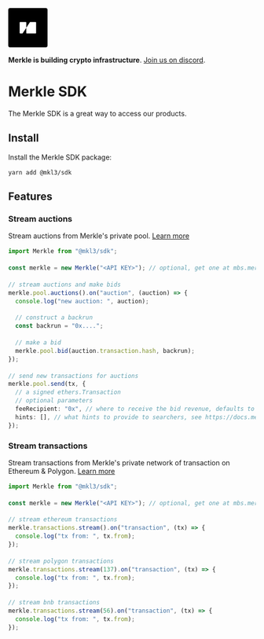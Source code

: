 <img src="public/merkle-large.png" width="80" height="80" style="border-radius: 4px"/>

**Merkle is building crypto infrastructure**. [Join us on discord](https://discord.gg/Q9Dc7jVX6c).

# Merkle SDK

The Merkle SDK is a great way to access our products.

## Install

Install the Merkle SDK package:

```
yarn add @mkl3/sdk
```

## Features

### Stream auctions

Stream auctions from Merkle's private pool. [Learn more](https://docs.merkle.io/private-pool/what-is-merkle-private-pool)

```typescript
import Merkle from "@mkl3/sdk";

const merkle = new Merkle("<API KEY>"); // optional, get one at mbs.merkle.io

// stream auctions and make bids
merkle.pool.auctions().on("auction", (auction) => {
  console.log("new auction: ", auction);

  // construct a backrun
  const backrun = "0x....";

  // make a bid
  merkle.pool.bid(auction.transaction.hash, backrun);
});

// send new transactions for auctions
merkle.pool.send(tx, {
  // a signed ethers.Transaction
  // optional parameters
  feeRecipient: "0x", // where to receive the bid revenue, defaults to the tx.from
  hints: [], // what hints to provide to searchers, see https://docs.merkle.io/private-pool/privacy
});
```

### Stream transactions

Stream transactions from Merkle's private network of transaction on Ethereum & Polygon. [Learn more](https://docs.merkle.io/transaction-stream/what-is-merkle-transaction-stream)

```typescript
import Merkle from "@mkl3/sdk";

const merkle = new Merkle("<API KEY>"); // optional, get one at mbs.merkle.io

// stream ethereum transactions
merkle.transactions.stream().on("transaction", (tx) => {
  console.log("tx from: ", tx.from);
});

// stream polygon transactions
merkle.transactions.stream(137).on("transaction", (tx) => {
  console.log("tx from: ", tx.from);
});

// stream bnb transactions
merkle.transactions.stream(56).on("transaction", (tx) => {
  console.log("tx from: ", tx.from);
});
```
